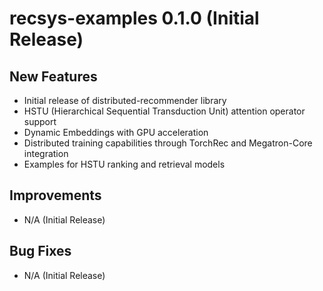 # recsys-examples 0.1.0 (Initial Release)

## New Features

- Initial release of distributed-recommender library
- HSTU (Hierarchical Sequential Transduction Unit) attention operator support
- Dynamic Embeddings with GPU acceleration
- Distributed training capabilities through TorchRec and Megatron-Core integration
- Examples for HSTU ranking and retrieval models

## Improvements

- N/A (Initial Release)

## Bug Fixes

- N/A (Initial Release)
